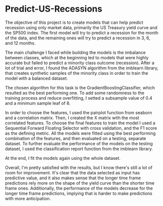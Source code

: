 # Predict-US-Recessions

The objective of this project is to create models that can help predict recession using only market data, primarily the US Treasury yield curve and the SP500 index. The first model will try to predict a recession for the month of the data, and the remaining ones will try to predict a recession in 3, 6, and 12 months.

The main challenge I faced while building the models is the imbalance between classes, which at the beginning led to models that were highly accurate but failed to predict a minority class outcome (recession). After a lot of trial and error, I found the ADASYN algorithm from the imblearn library, that creates synthetic samples of the minority class in order to train the model with a balanced dataset. 

The chosen algorithm for this task is the GradientBoostingClassifier, which resulted as the best performing one. To add some randomness to the training process and reduce overfitting, I setted a subsample value of 0.4 and a minimum sample leaf of 8.

In order to choose the features, I used the pairplot function from seaborn and a correlation matrix. Then, I created the X matrix with the most correlated features. To choose the final features to train the model I used a Sequential Forward Floating Selector with cross validation, and the F1 score as the defining metric. All the models were fitted using the best performing combination of the features, and then evaluated on a testing, separate dataset. To further evaluate the performance of the models on the testing dataset, I used the classification report function from the imblearn library.

At the end, I fit the models again using the whole dataset.

Overall, I'm pretty satisfied with the results, but I know there's still a lot of room for improvement. It's clear that the data selected as input has predictive value, and it also makes sense that the longer time frame predictions rely more on the shape of the yield curve than the shorter time frame ones. Additionally, the performance of the models decrease for the longer time frame predictions, implying that is harder to make predictions with more anticipation. 
